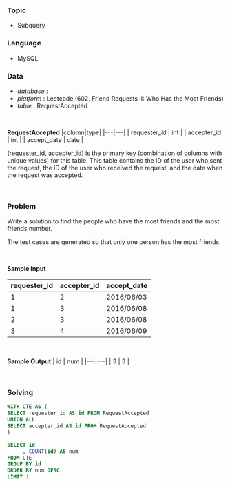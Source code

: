 ### Topic
- Subquery
  
### Language
- MySQL

### Data
- *database* : 
- *platform* : Leetcode (602. Friend Requests II: Who Has the Most Friends)
- *table* : RequestAccepted

<br>

**RequestAccepted**
|column|type|
|---|---|
| requester_id   | int     |
| accepter_id    | int     |
| accept_date    | date    |

(requester_id, accepter_id) is the primary key (combination of columns with unique values) for this table.
This table contains the ID of the user who sent the request, the ID of the user who received the request, and the date when the request was accepted.

<br>

### Problem 
Write a solution to find the people who have the most friends and the most friends number.

The test cases are generated so that only one person has the most friends.

<br>

**Sample Input**

| requester_id | accepter_id | accept_date |
|---|---|---|
| 1            | 2           | 2016/06/03  |
| 1            | 3           | 2016/06/08  |
| 2            | 3           | 2016/06/08  |
| 3            | 4           | 2016/06/09  |

<br>

**Sample Output**
| id | num |
|---|---|
| 3  | 3   |


<br>

### Solving
```sql
WITH CTE AS (
SELECT requester_id AS id FROM RequestAccepted
UNION ALL
SELECT accepter_id AS id FROM RequestAccepted
)

SELECT id
     , COUNT(id) AS num
FROM CTE
GROUP BY id
ORDER BY num DESC
LIMIT 1
```
